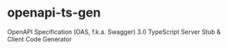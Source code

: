 # openapi-ts-gen

OpenAPI Specification (OAS, f.k.a. Swagger) 3.0 TypeScript Server Stub & Client Code Generator
